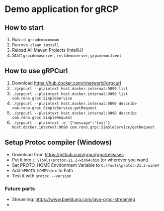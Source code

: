 # Demo application for gRCP

## How to start

1. Run `cd grcpdemocommon`
2. Run `mvn clean install`
3. Reload All Maven Projects (IntelliJ)
4. Start `grpcdemoserver`, `restdemoserver`, `grpcdemoclient`

## How to use gRPCurl

1. Download https://hub.docker.com/r/networld/grpcurl
2. `./grpcurl --plaintext host.docker.internal:9090 list`
3. `./grpcurl --plaintext host.docker.internal:9090 list com.reno.grpc.SimpleService`
4. `./grpcurl --plaintext host.docker.internal:9090 describe com.reno.grpc.SimpleService.getRequest`
5. `./grpcurl --plaintext host.docker.internal:9090 describe com.reno.grpc.SimpleRequest`
6. `./grpcurl --plaintext -d '{"message":"test"}'  host.docker.internal:9090 com.reno.grpc.SimpleService/getRequest`

## Setup Protoc compiler (Windows)

- Download from https://github.com/grpc/grpc/releases
- Put it into `C:\Tools\protoc-21.2-win64\bin` (or wherever you want)
- Set PROTO_HOME Environment Variable to `C:\Tools\protoc-21.2-win64`
- Add `%PROTO_HOME%\bin` to Path
- Test it with `protoc --version`

### Future parts

- Streaming: https://www.baeldung.com/java-grpc-streaming
- 
 

